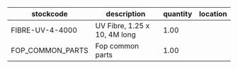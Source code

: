 |stockcode|description|quantity|location|
|---------|-----------|--------|--------|
|FIBRE-UV-4-4000|UV Fibre, 1.25 x 10, 4M long|1.00||
|FOP_COMMON_PARTS|Fop common parts|1.00||
